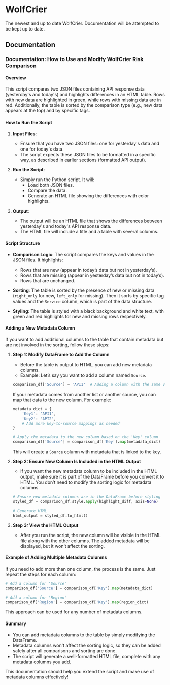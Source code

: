 # WolfCrier
The newest and up to date WolfCrier. Documentation will be attempted to be kept up to date.

## Documentation

### Documentation: How to Use and Modify WolfCrier Risk Comparison

#### Overview
This script compares two JSON files containing API response data (yesterday's and today's) and highlights differences in an HTML table. Rows with new data are highlighted in green, while rows with missing data are in red. Additionally, the table is sorted by the comparison type (e.g., new data appears at the top) and by specific tags.

#### How to Run the Script

1. **Input Files**: 
   - Ensure that you have two JSON files: one for yesterday's data and one for today's data.
   - The script expects these JSON files to be formatted in a specific way, as described in earlier sections (formatted API output).

2. **Run the Script**:
   - Simply run the Python script. It will:
     - Load both JSON files.
     - Compare the data.
     - Generate an HTML file showing the differences with color highlights.

3. **Output**:
   - The output will be an HTML file that shows the differences between yesterday's and today's API response data.
   - The HTML file will include a title and a table with several columns.

#### Script Structure

- **Comparison Logic**: The script compares the keys and values in the JSON files. It highlights:
  - Rows that are new (appear in today’s data but not in yesterday’s).
  - Rows that are missing (appear in yesterday’s data but not in today’s).
  - Rows that are unchanged.

- **Sorting**: The table is sorted by the presence of new or missing data (`right_only` for new, `left_only` for missing). Then it sorts by specific tag values and the `Service` column, which is part of the data structure.

- **Styling**: The table is styled with a black background and white text, with green and red highlights for new and missing rows respectively.

#### Adding a New Metadata Column

If you want to add additional columns to the table that contain metadata but are not involved in the sorting, follow these steps:

1. **Step 1: Modify DataFrame to Add the Column**
   - Before the table is output to HTML, you can add new metadata columns.
   - Example: Let’s say you want to add a column named `Source`.

   ```python
   comparison_df['Source'] = 'API1'  # Adding a column with the same value for all rows
   ```

   If your metadata comes from another list or another source, you can map that data to the new column. For example:

   ```python
   metadata_dict = {
       'Key1': 'API1',
       'Key2': 'API2',
       # Add more key-to-source mappings as needed
   }

   # Apply the metadata to the new column based on the 'Key' column
   comparison_df['Source'] = comparison_df['Key'].map(metadata_dict)
   ```

   This will create a `Source` column with metadata that is linked to the key.

2. **Step 2: Ensure New Column Is Included in the HTML Output**
   - If you want the new metadata column to be included in the HTML output, make sure it is part of the DataFrame before you convert it to HTML. You don’t need to modify the sorting logic for metadata columns.

   ```python
   # Ensure new metadata columns are in the DataFrame before styling
   styled_df = comparison_df.style.apply(highlight_diff, axis=None)
   
   # Generate HTML
   html_output = styled_df.to_html()
   ```

3. **Step 3: View the HTML Output**
   - After you run the script, the new column will be visible in the HTML file along with the other columns. The added metadata will be displayed, but it won’t affect the sorting.

#### Example of Adding Multiple Metadata Columns

If you need to add more than one column, the process is the same. Just repeat the steps for each column:

```python
# Add a column for 'Source'
comparison_df['Source'] = comparison_df['Key'].map(metadata_dict)

# Add a column for 'Region'
comparison_df['Region'] = comparison_df['Key'].map(region_dict)
```

This approach can be used for any number of metadata columns.

#### Summary

- You can add metadata columns to the table by simply modifying the DataFrame.
- Metadata columns won't affect the sorting logic, so they can be added safely after all comparisons and sorting are done.
- The script will generate a well-formatted HTML file, complete with any metadata columns you add.

This documentation should help you extend the script and make use of metadata columns effectively!